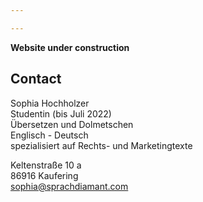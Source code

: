```yaml
---

---
```


**Website under construction**

## Contact
Sophia Hochholzer <br>
Studentin (bis Juli 2022) <br>
Übersetzen und Dolmetschen <br>
Englisch - Deutsch <br>
spezialisiert auf Rechts- und Marketingtexte

Keltenstraße 10 a <br>
86916 Kaufering <br>
sophia@sprachdiamant.com
